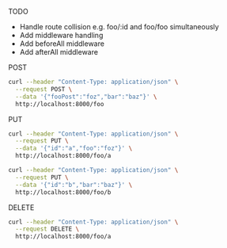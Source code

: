 TODO

- Handle route collision e.g. foo/:id and foo/foo simultaneously
- Add middleware handling
- Add beforeAll middleware
- Add afterAll middleware

POST

```sh
curl --header "Content-Type: application/json" \
  --request POST \
  --data '{"fooPost":"foz","bar":"baz"}' \
  http://localhost:8000/foo
```

PUT

```sh
curl --header "Content-Type: application/json" \
  --request PUT \
  --data '{"id":"a","foo":"foz"}' \
  http://localhost:8000/foo/a

curl --header "Content-Type: application/json" \
  --request PUT \
  --data '{"id":"b","bar":"baz"}' \
  http://localhost:8000/foo/b
```

DELETE

```sh
curl --header "Content-Type: application/json" \
  --request DELETE \
  http://localhost:8000/foo/a
```
